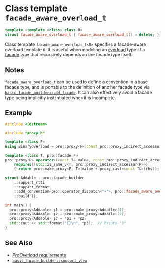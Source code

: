 # Class template `facade_aware_overload_t`

```cpp
template <template <class> class O>
struct facade_aware_overload_t { facade_aware_overload_t() = delete; };
```

Class template `facade_aware_overload_t<O>` specifies a facade-aware overload template `O`. It is useful when modeling an [overload](ProOverload.md) type of a [facade](facade.md) type that recursively depends on the facade type itself.

## Notes

`facade_aware_overload_t` can be used to define a convention in a base facade type, and is portable to the definition of another facade type via [`basic_facade_builder::add_facade`](basic_facade_builder/add_facade.md). It can also effectively avoid a facade type being implicitly instantiated when it is incomplete.

## Example

```cpp
#include <iostream>

#include "proxy.h"

template <class F>
using BinaryOverload = pro::proxy<F>(const pro::proxy_indirect_accessor<F>& rhs) const;

template <class T, pro::facade F>
pro::proxy<F> operator+(const T& value, const pro::proxy_indirect_accessor<F>& rhs)
    requires(!std::is_same_v<T, pro::proxy_indirect_accessor<F>>)
    { return pro::make_proxy<F, T>(value + proxy_cast<const T&>(rhs)); }

struct Addable : pro::facade_builder
    ::support_rtti
    ::support_format
    ::add_convention<pro::operator_dispatch<"+">, pro::facade_aware_overload_t<BinaryOverload>>
    ::build {};

int main() {
  pro::proxy<Addable> p1 = pro::make_proxy<Addable>(1);
  pro::proxy<Addable> p2 = pro::make_proxy<Addable>(2);
  pro::proxy<Addable> p3 = *p1 + *p2;
  std::cout << std::format("{}\n", *p3);  // Prints "3"
}
```

## See Also

- [*ProOverload* requirements](ProOverload.md)
- [`basic_facade_builder::support_view`](basic_facade_builder/support_view.md)

